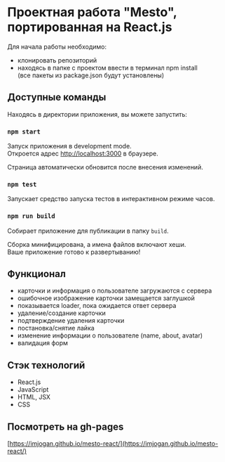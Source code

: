# Проектная работа "Mesto", портированная на React.js

Для начала работы необходимо:
* клонировать репозиторий
* находясь в папке с проектом ввести в терминал npm install\
(все пакеты из package.json будут установлены)

## Доступные команды

Находясь в директории приложения, вы можете запустить:

### `npm start`

Запуск приложения в development mode.\
Откроется адрес [http://localhost:3000](http://localhost:3000) в браузере.

Страница автоматически обновится после внесения изменений.

### `npm test`

Запускает средство запуска тестов в интерактивном режиме часов.

### `npm run build`

Собирает приложение для публикации в папку `build`.

Сборка минифицирована, а имена файлов включают хеши. \
Ваше приложение готово к развертыванию!

## Функционал

* карточки и информация о пользователе загружаются с сервера
* ошибочное изображение карточки замещается заглушкой
* показывается loader, пока ожидается ответ сервера
* удаление/создание карточки
* подтверждение удаления карточки
* постановка/снятие лайка
* изменение информации о пользователе (name, about, avatar)
* валидация форм

## Стэк технологий

* React.js
* JavaScript
* HTML, JSX
* CSS

## Посмотреть на gh-pages

[https://imjogan.github.io/mesto-react/](https://imjogan.github.io/mesto-react/)